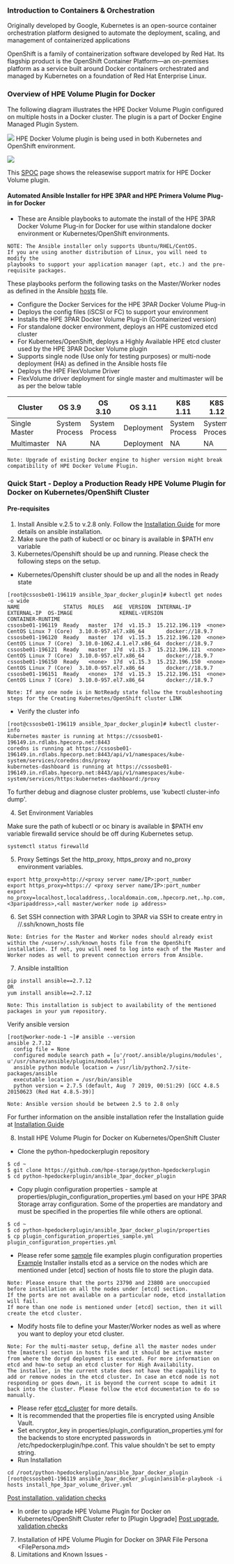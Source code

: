 ### Introduction to Containers & Orchestration
Originally developed by Google, Kubernetes is an open-source container orchestration platform designed to automate the deployment, scaling, and management of containerized applications

OpenShift is a family of containerization software developed by Red Hat. Its flagship product is the OpenShift Container Platform—an on-premises platform as a service built around Docker containers orchestrated and managed by Kubernetes on a foundation of Red Hat Enterprise Linux.

### Overview of HPE Volume Plugin for Docker 
The following diagram illustrates the HPE Docker Volume Plugin configured on multiple hosts in a Docker cluster. The plugin is a part of Docker Engine Managed Plugin System.

![](https://github.com/sonawane-shashikant/python-hpedockerplugin/blob/master/docs/img/HPE-DockerVolumePlugin-Overview.png)
HPE Docker Volume plugin is being used in both Kubernetes and  OpenShift environment.

![](https://github.com/hpe-storage/python-hpedockerplugin/blob/master/docs/img/3PAR_k8_design_diagram_75.png)

This [SPOC](https://spock.corp.int.hpe.com/spock/utility/document.aspx?docurl=Shared%20Documents/hw/3par/3par_volume_plugin_for_docker.pdf) page shows the releasewise support matrix for HPE Docker Volume plugin.

#### Automated Ansible Installer for HPE 3PAR and HPE Primera Volume Plug-in for Docker

* These are Ansible playbooks to automate the install of the HPE 3PAR Docker Volume Plug-in for Docker for use within standalone docker environment or Kubernetes/OpenShift environments.
```
NOTE: The Ansible installer only supports Ubuntu/RHEL/CentOS. 
If you are using another distribution of Linux, you will need to modify the 
playbooks to support your application manager (apt, etc.) and the pre-requisite packages.
```
These playbooks perform the following tasks on the Master/Worker nodes as defined in the Ansible [hosts](https://github.com/hpe-storage/python-hpedockerplugin/blob/master/ansible_3par_docker_plugin/hosts) file.
* Configure the Docker Services for the HPE 3PAR Docker Volume Plug-in
* Deploys the config files (iSCSI or FC) to support your environment
* Installs the HPE 3PAR Docker Volume Plug-in (Containerized version)
* For standalone docker environment, deploys an HPE customized etcd cluster
* For Kubernetes/OpenShift, deploys a Highly Available HPE etcd cluster used by the HPE 3PAR Docker Volume plugin
* Supports single node (Use only for testing purposes) or multi-node deployment (HA) as defined in the Ansible hosts file 
* Deploys the HPE FlexVolume Driver
* FlexVolume driver deployment for single master and multimaster will be as per the below table

Cluster       | OS 3.9        | OS 3.10        | OS 3.11    | K8S 1.11      |  K8S 1.12     | K8S 1.13     | K8S 1.14     | K8S 1.15
------------- | ------------- | -------------  | -----------|------------   |-------------  |------------- |------------- | -------------
Single Master | System Process| System Process | Deployment | System Process| System Process| Deployment   | Deployment   | Deployment
Multimaster   | NA            | NA             |  Deployment| NA            | NA            | Deployment   | Deployment  | Deployment 
                
```
Note: Upgrade of existing Docker engine to higher version might break compatibility of HPE Docker Volume Plugin.
```
### Quick Start - Deploy a Production Ready HPE Volume Plugin for Docker on Kubernetes/OpenShift Cluster
#### Pre-requisites
                
1. Install Ansible v.2.5 to v.2.8 only. Follow the [Installation Guide](https://docs.ansible.com/ansible/latest/installation_guide/intro_installation.html) for more details on ansible installation.
2. Make sure the path of kubectl or oc binary is available in $PATH env variable
3. Kubernetes/Openshift should be up and running. Please check the following steps on the setup.
* Kubernetes/Openshift cluster should be up and all the nodes in Ready state
	                
```
[root@cssosbe01-196119 ansible_3par_docker_plugin]# kubectl get nodes -o wide
NAME              STATUS  ROLES   AGE  VERSION  INTERNAL-IP     EXTERNAL-IP  OS-IMAGE               KERNEL-VERSION              CONTAINER-RUNTIME
cssosbe01-196119  Ready   master  17d  v1.15.3  15.212.196.119  <none>       CentOS Linux 7 (Core)  3.10.0-957.el7.x86_64       docker://18.9.7
cssosbe01-196120  Ready   master  17d  v1.15.3  15.212.196.120  <none>       CentOS Linux 7 (Core)  3.10.0-1062.4.1.el7.x86_64  docker://18.9.7
cssosbe01-196121  Ready   master  17d  v1.15.3  15.212.196.121  <none>       CentOS Linux 7 (Core)  3.10.0-957.el7.x86_64       docker://18.9.7
cssosbe01-196150  Ready   <none>  17d  v1.15.3  15.212.196.150  <none>       CentOS Linux 7 (Core)  3.10.0-957.el7.x86_64       docker://18.9.7
cssosbe01-196151  Ready   <none>  17d  v1.15.3  15.212.196.151  <none>       CentOS Linux 7 (Core)  3.10.0-957.el7.x86_64       docker://18.9.7
```
```
Note: If any one node is in NotReady state follow the troubleshooting steps for the Creating Kubernetes/OpenShift cluster LINK
```
                
* Verify the cluster info

```
[root@cssosbe01-196119 ansible_3par_docker_plugin]# kubectl cluster-info
Kubernetes master is running at https://cssosbe01-196149.in.rdlabs.hpecorp.net:8443
coredns is running at https://cssosbe01-196149.in.rdlabs.hpecorp.net:8443/api/v1/namespaces/kube-system/services/coredns:dns/proxy
kubernetes-dashboard is running at https://cssosbe01-196149.in.rdlabs.hpecorp.net:8443/api/v1/namespaces/kube-system/services/https:kubernetes-dashboard:/proxy
```
To further debug and diagnose cluster problems, use 'kubectl cluster-info dump'.

4. Set Environment Variables

Make sure the path of kubectl or oc binary is available in $PATH env variable
firewalld service should be off during Kubernetes setup.
```
systemctl status firewalld
```
5. Proxy Settings
Set the http_proxy, https_proxy and no_proxy environment variables.
```
export http_proxy=http://<proxy server name/IP>:port_number
export https_proxy=https:// <proxy server name/IP>:port_number
export no_proxy=localhost,localaddress,.localdomain.com,.hpecorp.net,.hp.com,.hpcloud.net, <3paripaddress>,<all master/worker node ip address>
```
6. Set SSH connection with 3PAR
Login to 3PAR via SSH to create entry in /<user>/.ssh/known_hosts file
```
Note: Entries for the Master and Worker nodes should already exist within the /<user>/.ssh/known_hosts file from the OpenShift installation. If not, you will need to log into each of the Master and Worker nodes as well to prevent connection errors from Ansible.
```
7. Ansible installtion
```
pip install ansible==2.7.12
OR
yum install ansible==2.7.12
```
```
Note: This installation is subject to availability of the mentioned packages in your yum repository.
```
Verify ansible version
```
[root@worker-node-1 ~]# ansible --version
ansible 2.7.12
  config file = None
  configured module search path = [u'/root/.ansible/plugins/modules', u'/usr/share/ansible/plugins/modules']
  ansible python module location = /usr/lib/python2.7/site-packages/ansible
  executable location = /usr/bin/ansible
  python version = 2.7.5 (default, Aug  7 2019, 00:51:29) [GCC 4.8.5 20150623 (Red Hat 4.8.5-39)]
```
```
Note: Ansible version should be between 2.5 to 2.8 only
```
For further information on the ansible installation refer the Installation guide at [Installation Guide](https://docs.ansible.com/ansible/latest/installation_guide/intro_installation.html)

8. Install HPE Volume Plugin for Docker on Kubernetes/OpenShift Cluster
+ Clone the python-hpedockerplugin repository
```
$ cd ~
$ git clone https://github.com/hpe-storage/python-hpedockerplugin
$ cd python-hpedockerplugin/ansible_3par_docker_plugin
```
+ Copy plugin configuration properties - sample at properties/plugin_configuration_properties.yml based on your HPE 3PAR Storage array configuration. Some of the properties are mandatory and must be specified in the properties file while others are optional.
```
$ cd ~
$ cd python-hpedockerplugin/ansible_3par_docker_plugin/properties
$ cp plugin_configuration_properties_sample.yml plugin_configuration_properties.yml
```
+ Please refer some [sample](https://github.com/hpe-storage/python-hpedockerplugin/blob/master/ansible_3par_docker_plugin/properties/plugin_configuration_properties_sample.yml) file examples plugin configuration properties 
[Example](https://github.com/sonawane-shashikant/python-hpedockerplugin/tree/master/docs/img/Example_Plugin_Configuration_yaml.png)
Installer installs etcd as a service on the nodes which are mentioned under [etcd] section of hosts file to store the plugin data.
```
Note: Please ensure that the ports 23790 and 23800 are unoccupied before installation on all the nodes under [etcd] section. 
If the ports are not available on a particular node, etcd installation will fail.
If more than one node is mentioned under [etcd] section, then it will create the etcd cluster.
```
+ Modify hosts file to define your Master/Worker nodes as well as where you want to deploy your etcd cluster.
```
Note: For the multi-master setup, define all the master nodes under the [masters] section in hosts file and it should be active master from where the doryd deployment is executed. For more information on etcd and how-to setup an etcd cluster for High Availability.
The installer, in the current state does not have the capability to add or remove nodes in the etcd cluster. In case an etcd node is not responding or goes down, it is beyond the current scope to admit it back into the cluster. Please follow the etcd documentation to do so manually.
```
+ Please refer [etcd_cluster](https://github.com/hpe-storage/python-hpedockerplugin/blob/master/docs/advanced/etcd_cluster_setup.md) for more details.
+ It is recommended that the properties file is encrypted using Ansible Vault.
+ Set encryptor_key in properties/plugin_configuration_properties.yml for the backends to store encrypted passwords in /etc/hpedockerplugin/hpe.conf. This value shouldn't be set to empty string.
+ Run Installation
```
cd /root/python-hpedockerplugin/ansible_3par_docker_plugin
[root@cssosbe01-196119 ansible_3par_docker_plugin]ansible-playbook -i hosts install_hpe_3par_volume_driver.yml
```
[Post installation, validation checks](https://github.com/hpe-storage/python-hpedockerplugin/blob/master/docs/PostInstallation_checks.md)
+ In order to upgrade HPE Volume Plugin for Docker on Kubernetes/OpenShift Cluster refer to [Plugin Upgrade]
[Post upgrade, validation checks](https://github.com/hpe-storage/python-hpedockerplugin/blob/master/docs/PostInstallation_checks.md)

7.	Installation of HPE Volume Plugin for Docker on 3PAR File Persona <FilePersona.md>
8.	Limitations and Known Issues - 
